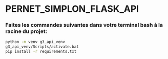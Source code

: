 # PERNET_SIMPLON_FLASK_API

### Faites les commandes suivantes dans votre terminal bash à la racine du projet:

```bash
python -m venv g3_api_venv  
g3_api_venv/Scripts/activate.bat  
pip install -r requirements.txt 
```
